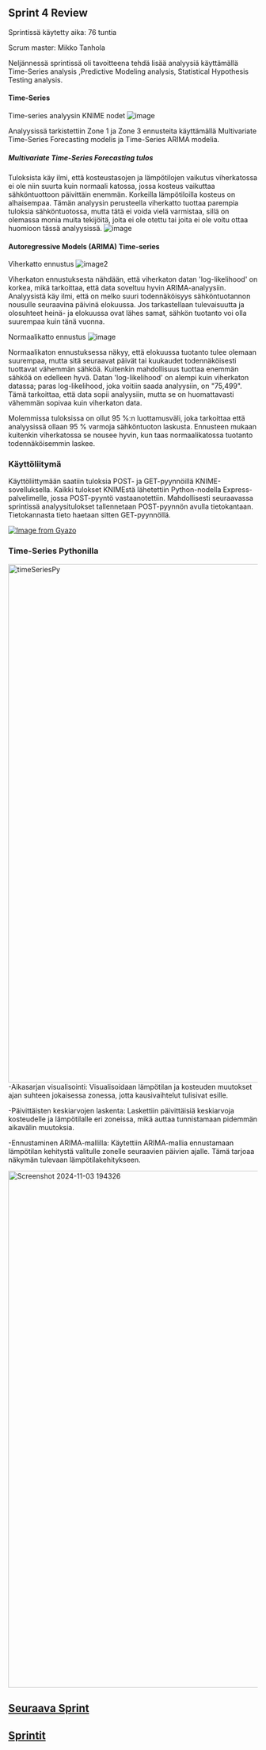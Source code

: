 ## Sprint 4 Review

Sprintissä käytetty aika: 76 tuntia

Scrum master: Mikko Tanhola

Neljännessä sprintissä oli tavoitteena tehdä lisää analyysiä käyttämällä Time-Series analysis ,Predictive Modeling analysis, Statistical Hypothesis Testing analysis.

#### Time-Series 

Time-series analyysin KNIME nodet
![image](https://github.com/user-attachments/assets/46d5fcea-8623-4ba7-8346-50c9e6d64e20)

Analyysissä tarkistettiin Zone 1 ja Zone 3 ennusteita käyttämällä Multivariate Time-Series Forecasting modelis ja Time-Series ARIMA modelia.

##### Multivariate Time-Series Forecasting tulos

Tuloksista käy ilmi, että kosteustasojen ja lämpötilojen vaikutus viherkatossa ei ole niin suurta kuin normaali katossa, jossa kosteus vaikuttaa sähköntuottoon päivittäin enemmän.
Korkeilla lämpötiloilla kosteus on alhaisempaa. Tämän analyysin perusteella viherkatto tuottaa parempia tuloksia sähköntuotossa, mutta tätä ei voida vielä varmistaa, sillä on olemassa monia muita tekijöitä, joita ei ole otettu tai joita ei ole voitu ottaa huomioon tässä analyysissä.
![image](https://github.com/user-attachments/assets/4258dfc5-ca82-4a8a-81b4-fde39ea6ebe3)

#### Autoregressive Models (ARIMA) Time-series

Viherkatto ennustus
![image2](https://github.com/user-attachments/assets/4b9d30f5-f07b-441e-a884-a74b8bc2ad56)

Viherkaton ennustuksesta nähdään, että viherkaton datan 'log-likelihood' on korkea, mikä tarkoittaa, että data soveltuu hyvin ARIMA-analyysiin. Analyysistä käy ilmi, että on melko suuri todennäköisyys sähköntuotannon nousulle seuraavina päivinä elokuussa.
Jos tarkastellaan tulevaisuutta ja olosuhteet heinä- ja elokuussa ovat lähes samat, sähkön tuotanto voi olla suurempaa kuin tänä vuonna.

Normaalikatto ennustus
![image](https://github.com/user-attachments/assets/fb9e7f48-460f-4de3-8c45-59575435337a)

Normaalikaton ennustuksessa näkyy, että elokuussa tuotanto tulee olemaan suurempaa, mutta sitä seuraavat päivät tai kuukaudet todennäköisesti tuottavat vähemmän sähköä. Kuitenkin mahdollisuus tuottaa enemmän sähköä on edelleen hyvä. Datan 'log-likelihood' on alempi kuin viherkaton datassa; paras log-likelihood, joka voitiin saada analyysiin, on "75,499". Tämä tarkoittaa, että data sopii analyysiin, mutta se on huomattavasti vähemmän sopivaa kuin viherkaton data.

Molemmissa tuloksissa on ollut 95 %:n luottamusväli, joka tarkoittaa että analyysissä ollaan 95 % varmoja sähköntuoton laskusta. Ennusteen mukaan kuitenkin viherkatossa se nousee hyvin, kun taas normaalikatossa tuotanto todennäköisemmin laskee.

### Käyttöliitymä
Käyttöliittymään saatiin tuloksia POST- ja GET-pyynnöillä KNIME-sovelluksella. Kaikki tulokset KNIMEstä lähetettiin Python-nodella Express-palvelimelle, jossa POST-pyyntö vastaanotettiin. Mahdollisesti seuraavassa sprintissä analyysitulokset tallennetaan POST-pyynnön avulla tietokantaan. Tietokannasta tieto haetaan sitten GET-pyynnöllä.

[![Image from Gyazo](https://i.gyazo.com/8ab18f2a0adef78cf456b7a0400b8f52.gif)](https://gyazo.com/8ab18f2a0adef78cf456b7a0400b8f52)


### Time-Series Pythonilla

<img width="1045" alt="timeSeriesPy" src="https://github.com/user-attachments/assets/920ed23c-a5f5-456b-885b-c5484b4125ac">
-Aikasarjan visualisointi: Visualisoidaan lämpötilan ja kosteuden muutokset ajan suhteen jokaisessa zonessa, jotta kausivaihtelut tulisivat esille.

 
-Päivittäisten keskiarvojen laskenta: Laskettiin päivittäisiä keskiarvoja kosteudelle ja lämpötilalle eri zoneissa, mikä auttaa tunnistamaan pidemmän aikavälin muutoksia.

-Ennustaminen ARIMA-mallilla: Käytettiin ARIMA-mallia ennustamaan lämpötilan kehitystä valitulle zonelle seuraavien päivien ajalle. Tämä tarjoaa näkymän tulevaan lämpötilakehitykseen.

<img width="1042" alt="Screenshot 2024-11-03 194326" src="https://github.com/user-attachments/assets/9bc54fdc-60e8-4849-8923-da7a9e3b8d5f">


## [Seuraava Sprint](SprintReview5.md)
## [Sprintit](SprintList.md)

